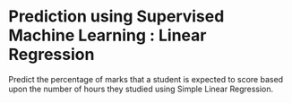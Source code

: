 # Prediction using Supervised Machine Learning : Linear Regression

 Predict the percentage of marks that a student is expected to score based upon the number of hours they studied using Simple Linear Regression.
